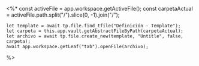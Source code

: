 <%*
	const activeFile = app.workspace.getActiveFile();
	const carpetaActual = activeFile.path.split("/").slice(0, -1).join("/");
	
	let template = await tp.file.find_tfile("Definición - Template");
	let carpeta = this.app.vault.getAbstractFileByPath(carpetaActual);
	let archivo = await tp.file.create_new(template, "Untitle", false, carpeta);
	await app.workspace.getLeaf("tab").openFile(archivo);
%>